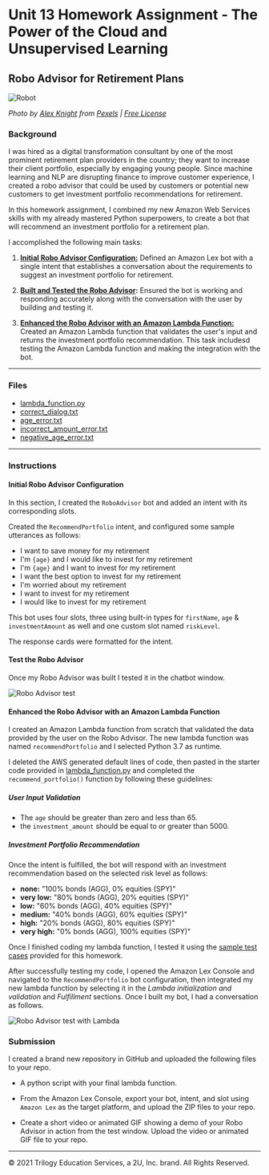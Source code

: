 # Unit 13 Homework Assignment - The Power of the Cloud and Unsupervised Learning

## Robo Advisor for Retirement Plans

![Robot](RoboAdvisor/Images/robot.jpg)

*Photo by [Alex Knight](https://www.pexels.com/@alex-knight-1272316?utm_content=attributionCopyText&utm_medium=referral&utm_source=pexels) from [Pexels](https://www.pexels.com/photo/high-angle-photo-of-robot-2599244/?utm_content=attributionCopyText&utm_medium=referral&utm_source=pexels) | [Free License](https://www.pexels.com/photo-license/)*

### Background

I was hired as a digital transformation consultant by one of the most prominent retirement plan providers in the country; they want to increase their client portfolio, especially by engaging young people. Since machine learning and NLP are disrupting finance to improve customer experience, I created a robo advisor that could be used by customers or potential new customers to get investment portfolio recommendations for retirement.

In this homework assignment, I combined my new Amazon Web Services skills with my already mastered Python superpowers, to create a bot that will recommend an investment portfolio for a retirement plan.

I accomplished the following main tasks:

1. **[Initial Robo Advisor Configuration:](#Initial-Robo-Advisor-Configuration)** Defined an Amazon Lex bot with a single intent that establishes a conversation about the requirements to suggest an investment portfolio for retirement.

2. **[Built and Tested the Robo Advisor](#Build-and-Test-the-Robo-Advisor):** Ensured the bot is working and responding accurately along with the conversation with the user by building and testing it.

3. **[Enhanced the Robo Advisor with an Amazon Lambda Function:](#Enhance-the-Robo-Advisor-with-an-Amazon-Lambda-Function)** Created an Amazon Lambda function that validates the user's input and returns the investment portfolio recommendation. This task includesd testing the Amazon Lambda function and making the integration with the bot.

---

### Files

* [lambda_function.py](RoboAdvisor/Lambda_Function/lambda_function.py)
* [correct_dialog.txt](RoboAdvisor/Test_Cases/correct_dialog.txt)
* [age_error.txt](RoboAdvisor/Test_Cases/age_error.txt)
* [incorrect_amount_error.txt](RoboAdvisor/Test_Cases/incorrect_amount_error.txt)
* [negative_age_error.txt](RoboAdvisor/Test_Cases/negative_age_error.txt)

---

### Instructions

#### Initial Robo Advisor Configuration

In this section, I created the `RoboAdvisor` bot and added an intent with its corresponding slots.

Created the `RecommendPortfolio` intent, and configured some sample utterances as follows:

* I want to save money for my retirement
* I'm ​`{age}​` and I would like to invest for my retirement
* I'm `​{age}​` and I want to invest for my retirement
* I want the best option to invest for my retirement
* I'm worried about my retirement
* I want to invest for my retirement
* I would like to invest for my retirement

This bot uses four slots, three using built-in types for `firstName`, `age` & `investmentAmount` as well and one custom slot named `riskLevel`. 

The response cards were formatted for the intent.

#### Test the Robo Advisor

Once my Robo Advisor was built I tested it in the chatbot window.

![Robo Advisor test](RoboAdvisor/Images/bot-test-no-lambda.gif)

#### Enhanced the Robo Advisor with an Amazon Lambda Function

I created an Amazon Lambda function from scratch that validated the data provided by the user on the Robo Advisor. The new lambda function was named `recommendPortfolio` and I selected Python 3.7 as runtime.

I deleted the AWS generated default lines of code, then pasted in the starter code provided in [lambda_function.py](RoboAdvisor/Lambda_Function/lambda_function.py) and completed the `recommend_portfolio()` function by following these guidelines:

##### User Input Validation

* The `age` should be greater than zero and less than 65.
* the `investment_amount` should be equal to or greater than 5000.

##### Investment Portfolio Recommendation

Once the intent is fulfilled, the bot will respond with an investment recommendation based on the selected risk level as follows:

* **none:** "100% bonds (AGG), 0% equities (SPY)"
* **very low:** "80% bonds (AGG), 20% equities (SPY)"
* **low:** "60% bonds (AGG), 40% equities (SPY)"
* **medium:** "40% bonds (AGG), 60% equities (SPY)"
* **high:** "20% bonds (AGG), 80% equities (SPY)"
* **very high:** "0% bonds (AGG), 100% equities (SPY)"

Once I finished coding my lambda function, I tested it using the [sample test cases](Test_Cases/) provided for this homework.

After successfully testing my code, I opened the Amazon Lex Console and navigated to the `RecommendPortfolio` bot configuration, then integrated my new lambda function by selecting it in the _Lambda initialization and validation_ and _Fulfillment_ sections. Once I built my bot, I had a conversation as follows.

![Robo Advisor test with Lambda](RoboAdvisor/Images/bot-test-with-lambda.gif)

### Submission

I created a brand new repository in GitHub and uploaded the following files to your repo.

* A python script with your final lambda function.

* From the Amazon Lex Console, export your bot, intent, and slot using `Amazon Lex` as the target platform, and upload the ZIP files to your repo.

* Create a short video or animated GIF showing a demo of your Robo Advisor in action from the test window. Upload the video or animated GIF file to your repo.

---

© 2021 Trilogy Education Services, a 2U, Inc. brand. All Rights Reserved.
